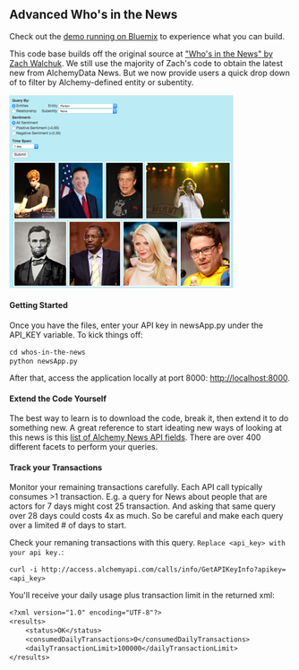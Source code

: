 ## Advanced Who's in the News
Check out the [demo running on Bluemix](http://whos-in-the-news-advanced.mybluemix.net) to experience what you can build.

This code base builds off the original source at ["Who's in the News" by Zach Walchuk](https://developer.ibm.com/watson/blog/2015/05/11/whos-in-the-news-an-alchemydata-news-application/).  We still use the majority of Zach's code to obtain the latest new from AlchemyData News.  But we now provide users a quick drop down of to filter by Alchemy-defined entity or subentity.

[![](wiki/media/demo_screenshot.png)](http://whos-in-the-news-advanced.mybluemix.net/)


#### Getting Started
Once you have the files, enter your API key in newsApp.py under the API_KEY variable. To kick things off:

```
cd whos-in-the-news
python newsApp.py
```
After that, access the application locally at port 8000: [http://localhost:8000](http://localhost:8000). 

#### Extend the Code Yourself

The best way to learn is to download the code, break it, then extend it to do something new.  A great reference to start ideating new ways of looking at this news is this [list of Alchemy News API fields](https://alchemyapi.readme.io/docs/full-list-of-supported-news-api-fields).  There are over 400 different facets to perform your queries.

#### Track your Transactions
Monitor your remaining transactions carefully.  Each API call typically consumes >1 transaction.  E.g. a query for News about people that are actors for 7 days might cost 25 transaction.  And asking that same query over 28 days could costs 4x as much.  So be careful and make each query over a limited # of days to start.

Check your remaning transactions with this query.  `Replace <api_key> with your api key.`:
```
curl -i http://access.alchemyapi.com/calls/info/GetAPIKeyInfo?apikey=<api_key>
```
You'll receive your daily usage plus transaction limit in the returned xml:
```
<?xml version="1.0" encoding="UTF-8"?>
<results>
    <status>OK</status>
    <consumedDailyTransactions>0</consumedDailyTransactions>
    <dailyTransactionLimit>100000</dailyTransactionLimit>
</results>
```






